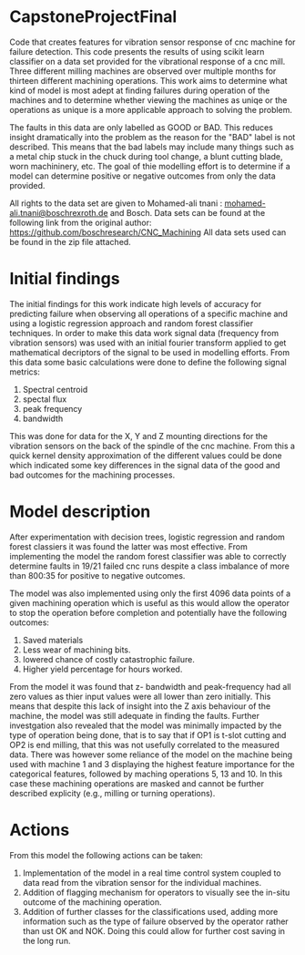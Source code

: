 # CapstoneProjectFinal

Code that creates features for vibration sensor response of cnc machine for failure detection.
This code presents the results of using scikit learn classifier on a data set provided for the vibrational response of a cnc mill.
Three different milling machines are observed over multiple months for thirteen different machining operations.
This work aims to determine what kind of model is most adept at finding failures during operation of the machines and to determine whether viewing the machines as uniqe or the operations as unique is a more applicable approach to solving the problem.

The faults in this data are only labelled as GOOD or BAD. This reduces insight dramatically into the problem as the reason for the "BAD" label is not described. This means that the bad labels may include many things such as a metal chip stuck in the chuck during tool change, a blunt cutting blade, worn machininery, etc. The goal of thie modelling effort is to determine if a model can determine positive or negative outcomes from only the data provided.

All rights to the data set are given to Mohamed-ali tnani : mohamed-ali.tnani@boschrexroth.de and Bosch.
Data sets can be found at the following link from the original author: https://github.com/boschresearch/CNC_Machining
All data sets used can be found in the zip file attached.
# Initial findings
The initial findings for this work indicate high levels of accuracy for predicting failure when observing all operations of a specific machine and using a logistic regression approach and random forest classifier techniques. 
In order to make this data work signal data (frequency from vibration sensors) was used with an initial fourier transform applied to get mathematical decriptors of the signal to be used in modelling efforts.
From this data some basic calculations were done to define the following signal metrics:
1. Spectral centroid
2. spectal flux
3. peak frequency
4. bandwidth

This was done for data for the X, Y and Z mounting directions for the vibration sensors on the back of the spindle of the cnc machine. 
From this a quick kernel density approximation of the different values could be done which indicated some key differences in the signal data of the good and bad outcomes for the machining processes.

# Model description
After experimentation with decision trees, logistic regression and random forest classiers it was found the latter was most effective. From implementing the model the random forest classifier was able to correctly determine faults in 19/21 failed cnc runs despite a class imbalance of more than 800:35 for positive to negative outcomes.

The model was also implemented using only the first 4096 data points of a given machining operation which is useful as this would allow the operator to stop the operation before completion and potentially have the following outcomes:
1. Saved materials
2. Less wear of machining bits.
3. lowered chance of costly catastrophic failure.
4. Higher yield percentage for hours worked.

From the model it was found that z- bandwidth and peak-frequency had all zero values as thier input values were all lower than zero initially. This means that despite this lack of insight into the Z axis behaviour of the machine, the model was still adequate in finding the faults. Further investgation also revealed that the model was minimally impacted by the type of operation being done, that is to say that if OP1 is t-slot cutting and OP2 is end milling, that this was not usefully correlated to the measured data. There was however some reliance of the model on the machine being used with machine 1 and 3 displaying the highest feature importance for the categorical features, followed by maching operations 5, 13 and 10. 
In this case these machining operations are masked and cannot be further described explicity (e.g., milling or turning operations).

# Actions
From this model the following actions can be taken:
1. Implementation of the model in a real time control system coupled to data read from the vibration sensor for the individual machines.
2. Addition of flagging mechanism for operators to visually see the in-situ outcome of the machining operation.
3. Addition of further classes for the classifications used, adding more information such as the type of failure observed by the operator rather than ust OK and NOK. Doing this could allow for further cost saving in the long run.
